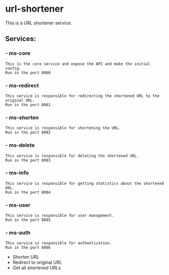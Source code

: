 # url-shortener

This is a URL shortener service.

## Services:

### - ms-core

    This is the core service and expose the API and make the initial config.
    Run in the port 8080

### - ms-redirect

    This service is responsible for redirecting the shortened URL to the original URL.
    Run in the port 8081

### - ms-shorten

    This service is responsible for shortening the URL.
    Run in the port 8082

### - ms-delete

    This service is responsible for deleting the shortened URL.
    Run in the port 8083

### - ms-info

    This service is responsible for getting statistics about the shortened URL.
    Run in the port 8084

### - ms-user

    This service is responsible for user management.
    Run in the port 8085

### - ms-auth

    This service is responsible for authentication.
    Run in the port 8086

- Shorten URL
- Redirect to original URL
- Get all shortened URLs
